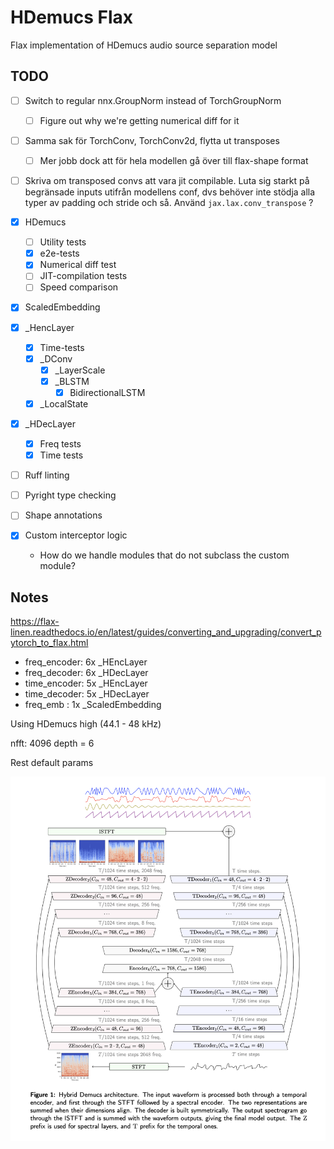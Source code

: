 # HDemucs Flax

Flax implementation of HDemucs audio source separation model

## TODO

- [ ] Switch to regular nnx.GroupNorm instead of TorchGroupNorm
  - [ ] Figure out why we're getting numerical diff for it
- [ ] Samma sak för TorchConv, TorchConv2d, flytta ut transposes
  - [ ] Mer jobb dock att för hela modellen gå över till flax-shape format
- [ ] Skriva om transposed convs att vara jit compilable. 
  Luta sig starkt på begränsade inputs utifrån modellens conf, dvs behöver inte stödja alla typer av padding och stride och så. Använd `jax.lax.conv_transpose` ?

- [x] HDemucs
  - [ ] Utility tests
  - [x] e2e-tests
  - [x] Numerical diff test
  - [ ] JIT-compilation tests
  - [ ] Speed comparison
- [x] ScaledEmbedding
- [x] _HencLayer
  - [x] Time-tests
  - [x] _DConv
    - [x] _LayerScale
    - [x] _BLSTM
      - [x] BidirectionalLSTM
  - [x] _LocalState
- [x] _HDecLayer
  - [x] Freq tests
  - [x] Time tests

- [ ] Ruff linting
- [ ] Pyright type checking
- [ ] Shape annotations
- [x] Custom interceptor logic
  - How do we handle modules that do not subclass the custom module?

## Notes

https://flax-linen.readthedocs.io/en/latest/guides/converting_and_upgrading/convert_pytorch_to_flax.html

- freq_encoder: 6x _HEncLayer
- freq_decoder: 6x _HDecLayer
- time_encoder: 5x _HEncLayer
- time_decoder: 5x _HDecLayer
- freq_emb    : 1x _ScaledEmbedding

Using HDemucs high (44.1 - 48 kHz)

nfft: 4096
depth = 6

Rest default params

![HDemucs Architecture](./images/arch.png)

